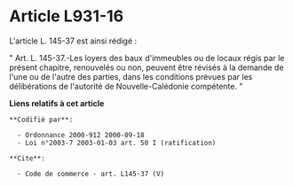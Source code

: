 # Article L931-16

L'article L. 145-37 est ainsi rédigé : 

" Art. L. 145-37.-Les loyers des baux d'immeubles ou de locaux régis par le présent chapitre, renouvelés ou non, peuvent être
révisés à la demande de l'une ou de l'autre des parties, dans les conditions prévues par les délibérations de l'autorité de
Nouvelle-Calédonie compétente. "

**Liens relatifs à cet article**

	**Codifié par**:

	  - Ordonnance 2000-912 2000-09-18
	  - Loi n°2003-7 2003-01-03 art. 50 I (ratification)

	**Cite**:

	  - Code de commerce - art. L145-37 (V)
